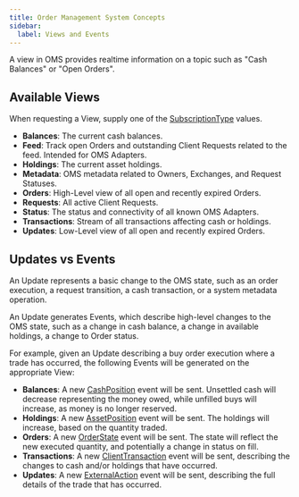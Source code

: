 ```yaml
---
title: Order Management System Concepts
sidebar:
  label: Views and Events
---
```


A view in OMS provides realtime information on a topic such as "Cash Balances" or "Open Orders".

## Available Views

When requesting a View, supply one of the [SubscriptionType](../../proto/oms2/#subscriptiontype) values.

* **Balances**: The current cash balances.
* **Feed**: Track open Orders and outstanding Client Requests related to the feed. Intended for OMS Adapters.
* **Holdings**: The current asset holdings.
* **Metadata**: OMS metadata related to Owners, Exchanges, and Request Statuses.
* **Orders**: High-Level view of all open and recently expired Orders.
* **Requests**: All active Client Requests.
* **Status**: The status and connectivity of all known OMS Adapters.
* **Transactions**: Stream of all transactions affecting cash or holdings.
* **Updates**: Low-Level view of all open and recently expired Orders.

## Updates vs Events

An Update represents a basic change to the OMS state, such as an order execution, a request transition, a cash transaction, or a system metadata operation.

An Update generates Events, which describe high-level changes to the OMS state, such as a change in cash balance, a change in available holdings, a change to Order status.

For example, given an Update describing a buy order execution where a trade has occurred, the following Events will be generated on the appropriate View:

* **Balances**: A new [CashPosition](../../proto/oms2/#cashposition) event will be sent. Unsettled cash will decrease representing the money owed, while unfilled buys will increase, as money is no longer reserved.
* **Holdings**: A new [AssetPosition](../../proto/oms2/#assetposition) event will be sent. The holdings will increase, based on the quantity traded.
* **Orders**: A new [OrderState](../../proto/oms2/#orderstate) event will be sent. The state will reflect the new executed quantity, and potentially a change in status on fill.
* **Transactions**: A new [ClientTransaction](../../proto/updates/#clienttransaction) event will be sent, describing the changes to cash and/or holdings that have occurred.
* **Updates**: A new [ExternalAction](../../proto/updates/#externalaction) event will be sent, describing the full details of the trade that has occurred.
